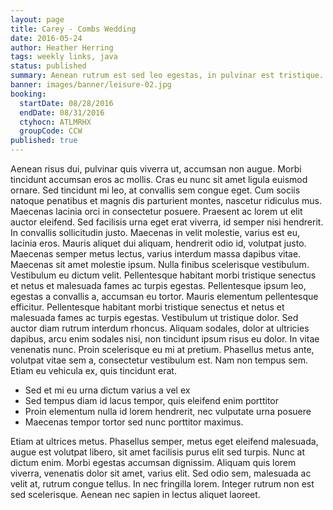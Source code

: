 ```yaml
---
layout: page
title: Carey - Combs Wedding
date: 2016-05-24
author: Heather Herring
tags: weekly links, java
status: published
summary: Aenean rutrum est sed leo egestas, in pulvinar est tristique.
banner: images/banner/leisure-02.jpg
booking:
  startDate: 08/28/2016
  endDate: 08/31/2016
  ctyhocn: ATLMRHX
  groupCode: CCW
published: true
---
```

Aenean risus dui, pulvinar quis viverra ut, accumsan non augue. Morbi tincidunt accumsan eros ac mollis. Cras eu nunc sit amet ligula euismod ornare. Sed tincidunt mi leo, at convallis sem congue eget. Cum sociis natoque penatibus et magnis dis parturient montes, nascetur ridiculus mus. Maecenas lacinia orci in consectetur posuere. Praesent ac lorem ut elit auctor eleifend. Sed facilisis urna eget erat viverra, id semper nisi hendrerit. In convallis sollicitudin justo. Maecenas in velit molestie, varius est eu, lacinia eros. Mauris aliquet dui aliquam, hendrerit odio id, volutpat justo. Maecenas semper metus lectus, varius interdum massa dapibus vitae. Maecenas sit amet molestie ipsum. Nulla finibus scelerisque vestibulum. Vestibulum eu dictum velit. Pellentesque habitant morbi tristique senectus et netus et malesuada fames ac turpis egestas.
Pellentesque ipsum leo, egestas a convallis a, accumsan eu tortor. Mauris elementum pellentesque efficitur. Pellentesque habitant morbi tristique senectus et netus et malesuada fames ac turpis egestas. Vestibulum ut tristique dolor. Sed auctor diam rutrum interdum rhoncus. Aliquam sodales, dolor at ultricies dapibus, arcu enim sodales nisi, non tincidunt ipsum risus eu dolor. In vitae venenatis nunc. Proin scelerisque eu mi at pretium. Phasellus metus ante, volutpat vitae sem a, consectetur vestibulum est. Nam non tempus sem. Etiam eu vehicula ex, quis tincidunt erat.

* Sed et mi eu urna dictum varius a vel ex
* Sed tempus diam id lacus tempor, quis eleifend enim porttitor
* Proin elementum nulla id lorem hendrerit, nec vulputate urna posuere
* Maecenas tempor tortor sed nunc porttitor maximus.

Etiam at ultrices metus. Phasellus semper, metus eget eleifend malesuada, augue est volutpat libero, sit amet facilisis purus elit sed turpis. Nunc at dictum enim. Morbi egestas accumsan dignissim. Aliquam quis lorem viverra, venenatis dolor sit amet, varius elit. Sed odio sem, malesuada ac velit at, rutrum congue tellus. In nec fringilla lorem. Integer rutrum non est sed scelerisque. Aenean nec sapien in lectus aliquet laoreet.
